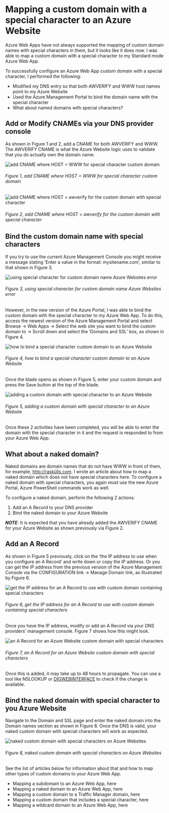 # Mapping a custom domain with a special character to an Azure Website

Azure Web Apps have not always supported the mapping of custom domain names with special characters in them, but it looks like it does now.  I was able to map a custom domain with a special character to my Standard mode Azure Web App.

To successfully configure an Azure Web App custom domain with a special character, I performed the following:

+ Modified my DNS entry so that both AWVERIFY and WWW host names point to my Azure Website
+ Used the Azure Management Portal to bind the domain name with the special character
+ What about named domains with special characters?

## Add or Modify CNAMEs via your DNS provider console

As shown in Figure 1 and 2, add a CNAME for both AWVERIFY and WWW.  The AWVERIFY CNAME is what the Azure Website logic uses to validate that you do actually own the domain name.

![add CNAME where HOST = WWW for special character custom domain][FIGURE1]
###### Figure 1, add CNAME where HOST = WWW for special character custom domain

![add CNAME where HOST = awverify for the custom domain with special character][FIGURE2]
###### Figure 2, add CNAME where HOST = awverify for the custom domain with special character

## Bind the custom domain name with special characters

If you try to use the current Azure Management Console you might receive a message stating ‘Enter a value in the format: mysitename.com’, similar to that shown in Figure 3.

![using special character for custom domain name Azure Websites error][FIGURE3]
###### Figure 3, using special character for custom domain name Azure Websites error

However, in the new version of the Azure Portal, I was able to bind the custom domain with the special character to my Azure Web App.  To do this, access the newest version of the Azure Management Portal and select Browse -> Web Apps -> Select the web site you want to bind the custom domain to -> Scroll down and select the ‘Domains and SSL’ box, as shown in Figure 4.

![how to bind a special character custom domain to an Azure Website][FIGURE4]
###### Figure 4, how to bind a special character custom domain to an Azure Website

Once the blade opens as shown in Figure 5, enter your custom domain and press the Save button at the top of the blade.

![adding a custom domain with special character to an Azure Website][FIGURE5]
###### Figure 5, adding a custom domain with special character to an Azure Website

Once these 2 activities have been completed, you will be able to enter the domain with the special character in it and the request is responded to from your Azure Web App.

## What about a naked domain?

Naked domains are domain names that do not have WWW in front of them, for example, http://raskülls.com.  I wrote an article about how to map a naked domain which does not have special characters here.  To configure a naked domain with special characters, you again must use the new Azure Portal, Azure PowerShell commands work as well.  

To configure a naked domain, perform the following 2 actions:

1. Add an A Record to your DNS provider
2. Bind the naked domain to your Azure Website

***NOTE***: It is expected that you have already added the AWVERIFY CNAME for your Azure Website as shown previously via Figure 2.

## Add an A Record

As shown in Figure 5 previously, click on the ‘the IP address to use when you configure an A Record’ and write down or copy the IP address.  Or you can get the IP address from the previous version of the Azure Management Console via the CONFIGURATION link -> Manage Domain link, as illustrated by Figure 6.  

![get the IP address for an A Record to use with custom domain containing special characters][FIGURE6]
###### Figure 6, get the IP address for an A Record to use with custom domain containing special characters

Once you have the IP address, modify or add an A Record via your DNS providers’ management console.  Figure 7 shows how this might look.

![an A Record for an Azure Website custom domain with special characters][FIGURE7]
###### Figure 7, an A Record for an Azure Website custom domain with special characters

Once this is added, it may take up to 48 hours to propagate.  You can use a tool like NSLOOKUP or [DIGWEBINTERFACE][LINK1] to check if the change is available.

## Bind the naked domain with special character to you Azure Website

Navigate to the Domain and SSL page and enter the naked domain into the Domain names section as shown in Figure 8.  Once the DNS is valid, your naked custom domain with special characters will work as expected.

![naked custom domain with special characters on Azure Websites][FIGURE8]
###### Figure 8, naked custom domain with special characters on Azure Websites

See the list of articles below for information about that and how to map other types of custom domains to your Azure Web App.

+ Mapping a subdomain to an Azure Web App, here
+ Mapping a naked domain to an Azure Web App, here
+ Mapping a custom domain to a Traffic Manager domain, here
+ Mapping a custom domain that includes a special character, here
+ Mapping a wildcard domain to an Azure Web App, here

[FIGURE1]: ../images/2014/waws-0021.png "Figure 1, add CNAME where HOST = WWW for special character custom domain"
[FIGURE2]: ../images/2014/waws-0022.png "Figure 2, add CNAME where HOST = awverify for the custom domain with special character"
[FIGURE3]: ../images/2014/waws-0023.png "Figure 3, using special character for custom domain name Azure Websites error"
[FIGURE4]: ../images/2014/waws-0024.png "Figure 4, how to bind a special character custom domain to an Azure Website"
[FIGURE5]: ../images/2014/waws-0025.png "Figure 5, adding a custom domain with special character to an Azure Website"
[FIGURE6]: ../images/2014/waws-0026.png "Figure 6, get the IP address for an A Record to use with custom domain containing special characters"
[FIGURE7]: ../images/2014/waws-0027.png "Figure 7, an A Record for an Azure Website custom domain with special characters"
[FIGURE8]: ../images/2014/waws-0028.png "Figure 8, naked custom domain with special characters on Azure Websites"

[LINK1]: http://digwebinterface.com/
